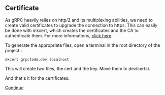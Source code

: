 ## Certificate

As gRPC heavily relies on http/2 and its multiplexing abilities, we need to create valid certificates to upgrade the connection to https. This can easily be done with mkcert, which creates the certificates and the CA to authenticate them. For more informations, [click here](https://github.com/FiloSottile/mkcert).

To generate the appropriate files, open a terminal in the root directory of the project :

```console
mkcert grpctodo.dev localhost
```

This will create two files, the cert and the key. Move them to dev/certs/.

And that's it for the certificates.

[Continue](/README.md#certificate--images)
